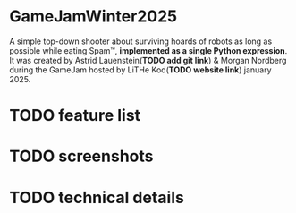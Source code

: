 # GameJamWinter2025

A simple top-down shooter about surviving hoards of robots as long as possible while eating Spam™, **implemented as a single Python expression**. It was created by Astrid Lauenstein(**TODO add git link**) & Morgan Nordberg during the GameJam hosted by LiTHe Kod(**TODO website link**) january 2025.

# TODO feature list

# TODO screenshots

# TODO technical details
